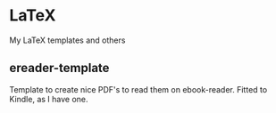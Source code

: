 # LaTeX
My LaTeX templates and others

## ereader-template
Template to create nice PDF's to read them on ebook-reader. Fitted to Kindle, as I have one.
